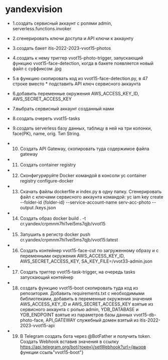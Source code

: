 # yandexvision
- 1.создать сервисный аккаунт с ролями admin, serverless.functions.invoker

- 2.сгенерировать ключи доступа и API ключи к аккаунту

- 3.создать бакет itis-2022-2023-vvot15-photos

- 4.создать к нему триггер vvot15-photo-trigger, запускающий функцию vvot15-face-detection, когда в бакете появляется новый файл с суффиксом .jpg

- 5.в функцию скопировать код из vvot15-face-detection.py, в 47 строке вместо * подставить API ключ сервисного аккаунта

- 6.добавить переменные окружения AWS_ACCESS_KEY_ID, AWS_SECRET_ACCESS_KEY

- 7.выбрать сервисный аккаунт созданный нами

- 8.создать очереть vvot15-tasks

- 9.создать serverless базу данных, таблицу в ней на три колонки, face(PK), name, orig. Тип String.
- 10. Создать API Gateway, скопировать туда содержимое файла gateway
- 11. Создать container registry
- 12. Сконфигурируйте Docker командой в консоли yc container registry configure-docker
- 13. Скачать файлы dockerfile и index.py в одну папку. Сгенерировать файл с ключами сервисного аккаунта командой: yc iam key create --folder-id {folder-id} --service-account-name serv-acc-photo --output /keys.json
- 14. Создать образ docker build . -t cr.yandex/crpmnm7hi1vei5ms7qjb/vvot15
- 15. Запушить в регистр docker push cr.yandex/crpmnm7hi1vei5ms7qjb/vvot15:latest
- 16. Создать контейнер vvot15-face-cut по загруженному образу и с переменными окружения AWS_ACCESS_KEY_ID, AWS_SECRET_ACCESS_KEY, SA_KEY_FILE=/vvot33-admin.json
- 17. Создать триггер vvot15-task-trigger, на очередь tasks запускающий контейнер
- 18. создать функцию vvot15-boot скопировать туда код из репозитория. Добавить requirements.txt с необходимыми библиотеками, добавить в переменные окружения значения AWS_ACCESS_KEY_ID и AWS_SECRET_ACCESS_KEY взятые из сервисного аккаунта с ролью admin, YDB_DATABASE и YDB_ENDPOINT взятые из параметров базы данных vvot15-db-photo-face, API_GATEWAY служебный домен взятый из itis-2022-2023-vvot15-api
- 19. В Telegram создать бота через @BotFather и получить token. Создать Webhook вставив значения в ссылку https://api.telegram.org/bot{токен}/setWebhook?url={вызов функции ссыль"vvot15-boot"}
